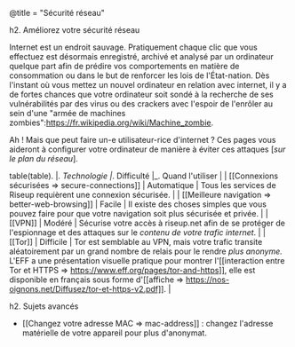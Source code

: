 @title = "Sécurité réseau"

h2. Améliorez votre sécurité réseau

Internet est un endroit sauvage. Pratiquement chaque clic que vous effectuez est désormais enregistré, archivé et analysé par un ordinateur quelque part afin de prédire vos comportements en matière de consommation ou dans le but de renforcer les lois de l'État-nation. Dès l'instant où vous mettez un nouvel ordinateur en relation avec internet, il y a de fortes chances que votre ordinateur soit sondé à la recherche de ses vulnérabilités par des virus ou des crackers avec l'espoir de l'enrôler au sein d'une "armée de machines zombies":https://fr.wikipedia.org/wiki/Machine_zombie.

Ah ! Mais que peut faire un-e utilisateur-rice d'internet ? Ces pages vous aideront à configurer votre ordinateur de manière à éviter ces attaques [_sur le plan du réseau_].

table(table).
|_. Technologie |_. Difficulté |_. Quand l'utiliser |
| [[Connexions sécurisées => secure-connections]] | Automatique | Tous les services de Riseup requièrent une connexion sécurisée. |
| [[Meilleure navigation => better-web-browsing]] | Facile | Il existe des choses simples que vous pouvez faire pour que votre navigation soit plus sécurisée et privée. |
| [[VPN]]                 | Modéré | Sécurise votre accès à riseup.net afin de se protéger de l'espionnage et des attaques sur le *contenu de votre trafic internet*. |
| [[Tor]]                 | Difficile | Tor est semblable au VPN, mais votre trafic transite aléatoirement par un grand nombre de relais pour le rendre *plus anonyme.* L'EFF a une présentation visuelle pratique pour montrer l'[[interaction entre Tor et HTTPS => https://www.eff.org/pages/tor-and-https]], elle est disponible en français sous forme d'[[affiche => https://nos-oignons.net/Diffusez/tor-et-https-v2.pdf]]. |

h2. Sujets avancés

* [[Changez votre adresse MAC => mac-address]] : changez l'adresse matérielle de votre appareil pour plus d'anonymat.
